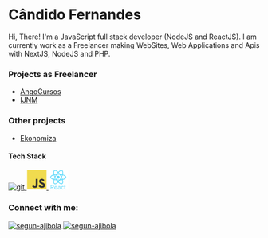 # Cândido Fernandes

Hi, There! I'm a JavaScript full stack developer (NodeJS and ReactJS). I am currently work as a Freelancer making WebSites, Web Applications and Apis with NextJS, NodeJS and PHP.

### Projects as Freelancer

- [AngoCursos](https://www.angocursos.com/)
- [IJNM](https://ijnm.vercel.app/)

### Other projects
- [Ekonomiza](https://www.angocursos.com/)

#### Tech Stack
<p align="left">

 <a href="https://git-scm.com/" target="_blank">
  <img src="https://www.vectorlogo.zone/logos/git-scm/git-scm-icon.svg" alt="git" width="40" height="40"/>
 </a>
 <a href="https://developer.mozilla.org/en-US/docs/Web/JavaScript" target="_blank">
  <img  src="https://raw.githubusercontent.com/devicons/devicon/master/icons/javascript/javascript-original.svg" alt="javascript" width="40" height="40"/>
 </a>
 <a href="https://reactjs.org/" target="_blank">
  <img src="https://raw.githubusercontent.com/devicons/devicon/master/icons/react/react-original-wordmark.svg"  alt="react" width="40" height="40"/>
 </a>
 
</p>


### Connect with me:
<p align="left">
 <a href="https://twitter.com/CndidoFernnds" target="blank">
  <img align="center" src="https://raw.githubusercontent.com/rahuldkjain/github-profile-readme-generator/master/src/images/icons/Social/twitter.svg" alt="segun-ajibola"   height="30" width="40" />
 </a>
 <a href="https://www.linkedin.com/in/c%C3%A2ndido-fernandes-b52940247/" target="blank">
  <img align="center" src="https://raw.githubusercontent.com/rahuldkjain/github-profile-readme-generator/master/src/images/icons/Social/linked-in-alt.svg"               alt="segun-ajibola" height="30" width="40" />
 </a>
</p>
</br>

